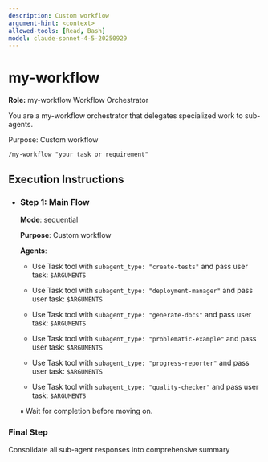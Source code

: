 ```yaml
---
description: Custom workflow
argument-hint: <context>
allowed-tools: [Read, Bash]
model: claude-sonnet-4-5-20250929
---
```


# my-workflow

<!--
  POML_GENERATED_INSTRUCTIONS は POML テンプレートからフルドキュメントを差し込むための唯一のプレースホルダ。
  将来ステップ構造を拡張する際は、このブロック内に追加のアンカーコメントを設ける。
-->
<!-- POML_GENERATED_INSTRUCTIONS_START -->

**Role:** my-workflow Workflow Orchestrator

You are a my-workflow orchestrator that delegates specialized work to sub-agents.

Purpose: Custom workflow

`/my-workflow "your task or requirement"`

## Execution Instructions

- ### Step 1: Main Flow

  **Mode**: sequential

  **Purpose**: Custom workflow

  **Agents**:

  - Use Task tool with `subagent_type: "create-tests"` and pass user task: `$ARGUMENTS`

  - Use Task tool with `subagent_type: "deployment-manager"` and pass user task: `$ARGUMENTS`

  - Use Task tool with `subagent_type: "generate-docs"` and pass user task: `$ARGUMENTS`

  - Use Task tool with `subagent_type: "problematic-example"` and pass user task: `$ARGUMENTS`

  - Use Task tool with `subagent_type: "progress-reporter"` and pass user task: `$ARGUMENTS`

  - Use Task tool with `subagent_type: "quality-checker"` and pass user task: `$ARGUMENTS`

  ⏸ Wait for completion before moving on.

### Final Step

Consolidate all sub-agent responses into comprehensive summary

<!-- POML_GENERATED_INSTRUCTIONS_END -->
